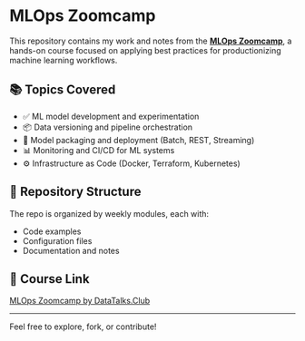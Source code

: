 # MLOps Zoomcamp

This repository contains my work and notes from the **[MLOps Zoomcamp](https://github.com/DataTalksClub/mlops-zoomcamp)**, a hands-on course focused on applying best practices for productionizing machine learning workflows.

## 📚 Topics Covered

- ✅ ML model development and experimentation
- 📦 Data versioning and pipeline orchestration
- 🚀 Model packaging and deployment (Batch, REST, Streaming)
- 📊 Monitoring and CI/CD for ML systems
- ⚙️ Infrastructure as Code (Docker, Terraform, Kubernetes)

## 📁 Repository Structure

The repo is organized by weekly modules, each with:
- Code examples
- Configuration files
- Documentation and notes

## 🔗 Course Link

[MLOps Zoomcamp by DataTalks.Club](https://github.com/DataTalksClub/mlops-zoomcamp)

---

Feel free to explore, fork, or contribute!